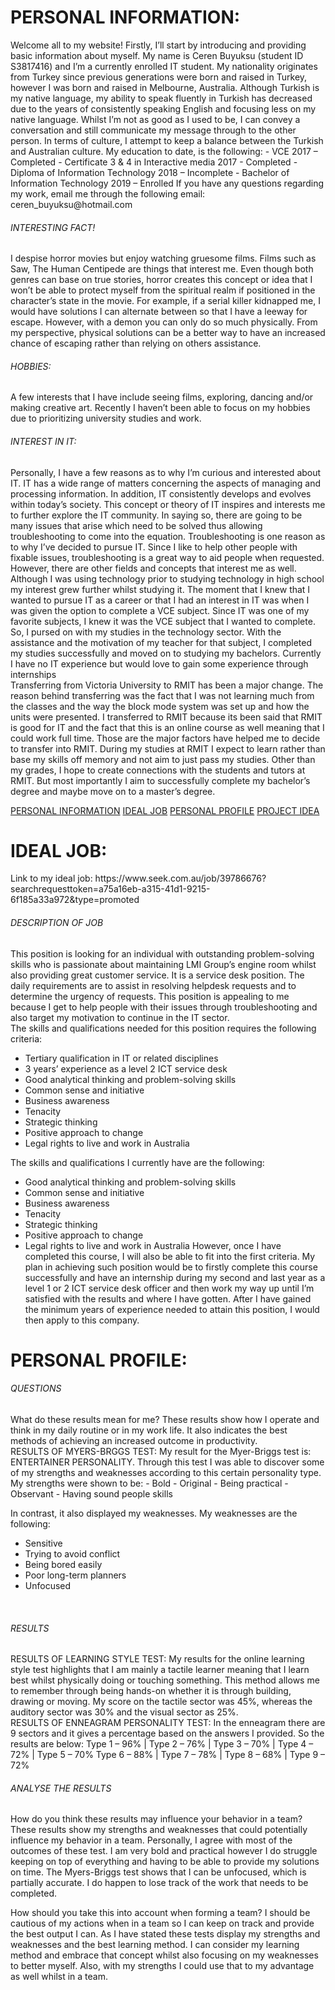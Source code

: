 
<html>
<head>


</head>
<body>

<h1><b>PERSONAL INFORMATION:</b></h1>

<p>
Welcome all to my website!
Firstly, I’ll start by introducing and providing basic information about myself. My name is Ceren Buyuksu (student ID S3817416) and I’m a currently enrolled IT student. My nationality originates from Turkey since previous generations were born and raised in Turkey, however I was born and raised in Melbourne, Australia.
Although Turkish is my native language, my ability to speak fluently in Turkish has decreased due to the years of consistently speaking English and focusing less on my native language. Whilst I’m not as good as I used to be, I can convey a conversation and still communicate my message through to the other person. In terms of culture, I attempt to keep a balance between the Turkish and Australian culture.
My education to date, is the following:
 - VCE 2017 – Completed
 - Certificate 3 & 4 in Interactive media 2017 - Completed
 - Diploma of Information Technology 2018 – Incomplete
 - Bachelor of Information Technology 2019 – Enrolled
If you have any questions regarding my work, email me through the following email: ceren_buyuksu@hotmail.com 


<h6> INTERESTING FACT! </h6>
I despise horror movies but enjoy watching gruesome films. Films such as Saw, The Human Centipede are things that interest me. Even though both genres can base on true stories, horror creates this concept or idea that I won’t be able to protect myself from the spiritual realm if positioned in the character’s state in the movie. 
For example, if a serial killer kidnapped me, I would have solutions I can alternate between so that I have a leeway for escape. However, with a demon you can only do so much physically. From my perspective, physical solutions can be a better way to have an increased chance of escaping rather than relying on others assistance.


<h6> HOBBIES: </h6>
A few interests that I have include seeing films, exploring, dancing and/or making creative art. Recently I haven’t been able to focus on my hobbies due to prioritizing university studies and work.

<h6> INTEREST IN IT: </h6>
Personally, I have a few reasons as to why I’m curious and interested about IT. IT has a wide range of matters concerning the aspects of managing and processing information. In addition, IT consistently develops and evolves within today’s society. This concept or theory of IT inspires and interests me to further explore the IT community. In saying so, there are going to be many issues that arise which need to be solved thus allowing troubleshooting to come into the equation. Troubleshooting is one reason as to why I’ve decided to pursue IT. Since I like to help other people with fixable issues, troubleshooting is a great way to aid people when requested. However, there are other fields and concepts that interest me as well.
Although I was using technology prior to studying technology in high school my interest grew further whilst studying it. The moment that I knew that I wanted to pursue IT as a career or that I had an interest in  IT was when I was given the option to complete a VCE subject. Since IT was one of my favorite subjects, I knew it was the VCE subject that I wanted to complete. So, I pursed on with my studies in the technology sector. With the assistance and the motivation of my teacher for that subject, I completed my studies successfully and moved on to studying my bachelors. 
Currently I have no IT experience but would love to gain some experience through internships

<br>
Transferring from Victoria University to RMIT has been a major change. The reason behind transferring was the fact that I was not learning much from the classes and the way the block mode system was set up and how the units were presented. I transferred to RMIT because its been said that RMIT is good for IT and the fact that this is an online course as well meaning that I could work full time. Those are the major factors have helped me to decide to transfer into RMIT.
During my studies at RMIT I expect to learn rather than base my skills off memory and not aim to just pass my studies. Other than my grades, I hope to create connections with the students and tutors at RMIT. But most importantly I aim to successfully complete my bachelor’s degree and maybe move on to a master’s degree.

</p>

</body>
</html>





<html>
<head>

<div class="topnav">
  <a class="active" href="#personalInformation">PERSONAL INFORMATION</a>
  <a href="#idealJob">IDEAL JOB</a>
  <a href="#personalProfile">PERSONAL PROFILE</a>
  <a href="#projectIdea">PROJECT IDEA</a>
</div>

</head>
<body>

<h1><b>IDEAL JOB:</b></h1>

<p>
Link to my ideal job: https://www.seek.com.au/job/39786676?searchrequesttoken=a75a16eb-a315-41d1-9215-6f185a33a972&type=promoted


<h6> DESCRIPTION OF JOB </h6>
This position is looking for an individual with outstanding problem-solving skills who is passionate about maintaining LMI Group’s engine room whilst also providing great customer service. It is a service desk position. The daily requirements are to assist in resolving helpdesk requests and to determine the urgency of requests. This position is appealing to me because I get to help people with their issues through troubleshooting and also target my motivation to continue in the IT sector.

<br>
The skills and qualifications needed for this position requires the following criteria:
<ul>
  <li>Tertiary qualification in IT or related disciplines</li>
  <li>3 years’ experience as a level 2 ICT service desk</li>
  <li>Good analytical thinking and problem-solving skills</li>
   <li>Common sense and initiative</li>
   <li>Business awareness</li>
   <li>Tenacity</li>
   <li>Strategic thinking</li>
   <li>Positive approach to change</li>
   <li>Legal rights to live and work in Australia</li>
</ul>


The skills and qualifications I currently have are the following:
- Good analytical thinking and problem-solving skills
- Common sense and initiative
- Business awareness
- Tenacity
- Strategic thinking
- Positive approach to change
- Legal rights to live and work in Australia
However, once I have completed this course, I will also be able to fit into the first criteria. My plan in achieving such position would be to firstly complete this course successfully and have an internship during my second and last year as a level 1 or 2 ICT service desk officer and then work my way up until I’m satisfied with the results and where I have gotten. After I have gained the minimum years of experience needed to attain this position, I would then apply to this company.

</p>

</body>
</html>


<html>
<head>


</head>
<body>

<h1><b>PERSONAL PROFILE: </b></h1>

<p>


<h6> QUESTIONS </h6>
What do these results mean for me?
These results show how I operate and think in my daily routine or in my work life. It also indicates the best methods of achieving an increased outcome in productivity. 

<br>
RESULTS OF MYERS-BRGGS TEST: 
My result for the Myer-Briggs test is: ENTERTAINER PERSONALITY.
Through this test I was able to discover some of my strengths and weaknesses according to this certain personality type. My strengths were shown to be:
- Bold
- Original
- Being practical 
- Observant
- Having sound people skills

In contrast, it also displayed my weaknesses. My weaknesses are the following:
- Sensitive
- Trying to avoid conflict
- Being bored easily 
- Poor long-term planners
- Unfocused

<br>
<h6> RESULTS </h6>
RESULTS OF LEARNING STYLE TEST:
My results for the online learning style test highlights that I am mainly a tactile learner meaning that I learn best whilst physically doing or touching something. This method allows me to remember through being hands-on whether it is through building, drawing or moving. My score on the tactile sector was 45%, whereas the auditory sector was 30% and the visual sector as 25%.

<br>
RESULTS OF ENNEAGRAM PERSONALITY TEST:
 In the enneagram there are 9 sectors and it gives a percentage based on the answers I provided. So the results are below:
Type 1 – 96% | Type 2 – 76% | Type 3 – 70% | Type 4 – 72% | Type 5 – 70%
Type 6 – 88% | Type 7 – 78% | Type 8 – 68% | Type 9 – 72%

<h6> ANALYSE THE RESULTS </h6>
How do you think these results may influence your behavior in a team?
These results show my strengths and weaknesses that could potentially influence my behavior in a team. Personally, I agree with most of the outcomes of these test. I am very bold and practical however I do struggle keeping on top of everything and having to be able to provide my solutions on time. The Myers-Briggs test shows that I can be unfocused, which is partially accurate. I do happen to lose track of the work that needs to be completed.

<br>

How should you take this into account when forming a team?
I should be cautious of my actions when in a team so I can keep on track and provide the best output I can. As I have stated these tests display my strengths and weaknesses and the best learning method. I can consider my learning method and embrace that concept whilst also focusing on my weaknesses to better myself. Also, with my strengths I could use that to my advantage as well whilst in a team.



</p>

</body>
</html>
